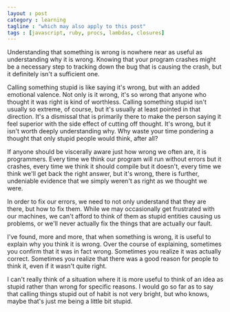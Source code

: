 ```yaml
---
layout : post
category : learning
tagline : "which may also apply to this post"
tags : [javascript, ruby, procs, lambdas, closures]
---
```


Understanding that something is wrong is nowhere near as useful as understanding why it is wrong.  Knowing that your program crashes might be a necessary step to tracking down the bug that is causing the crash, but it definitely isn't a sufficient one.

Calling something stupid is like saying it's wrong, but with an added emotional valence.  Not only is it wrong, it's so wrong that anyone who thought it was right is kind of worthless.  Calling something stupid isn't usually so extreme, of course, but it's usually at least pointed in that direction.  It's a dismissal that is primarily there to make the person saying it feel superior with the side effect of cutting off thought.  It's wrong, but it isn't worth deeply understanding why.  Why waste your time pondering a thought that only stupid people would think, after all?

If anyone should be viscerally aware just how wrong we often are, it is programmers.  Every time we think our program will run without errors but it crashes, every time we think it should compile but it doesn't, every time we think we'll get back the right answer, but it's wrong, there is further, undeniable evidence that we simply weren't as right as we thought we were.

In order to fix our errors, we need to not only understand that they are there, but how to fix them.  While we may occasionally get frustrated with our machines, we can't afford to think of them as stupid entities causing us problems, or we'll never actually fix the things that are actually our fault.

I've found, more and more, that when something is wrong, it is useful to explain why you think it is wrong.  Over the course of explaining, sometimes you confirm that it was in fact wrong.  Sometimes you realize it was actually correct.  Sometimes you realize that there was a good reason for people to think it, even if it wasn't quite right.

I can't really think of a situation where it is more useful to think of an idea as stupid rather than wrong for specific reasons.  I would go so far as to say that calling things stupid out of habit is not very bright, but who knows, maybe that's just me being a little bit stupid.

